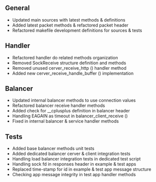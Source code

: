 ## General
- Updated main sources with latest methods & definitions
- Added latest packet methods & refactored packet header
- Refactored makefile development definitions for sources & tests

## Handler
- Refactored handler do related methods organization
- Removed SockReceive structure definition and methods
- Removed unused cerver_receive_http () handler method
- Added new cerver_receive_handle_buffer () implementation

## Balancer
- Updated internal balancer methods to use connection values
- Refactored balancer receive handler methods
- Added check for __cplusplus definition in balancer header
- Handling EAGAIN as timeout in balancer_client_receive ()
- Fixed in internal balancer & service handler methods

## Tests
- Added base balancer methods unit tests
- Added dedicated balancer cerver & client integration tests
- Handling load balancer integration tests in dedicated test script
- Handling sock fd in responses header in example & test apps
- Replaced time-stamp for id in example & test app message structure
- Checking app message integrity in test app handler methods
